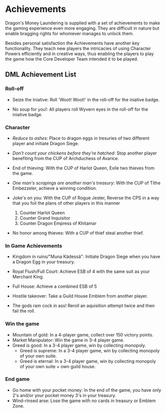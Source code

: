 # Achievements

Dragon's Money Laundering is supplied with a set of achievements to make the gaming experience even more engaging. They are difficult in nature but enable bragging rights for whomever manages to unlock them.

Besides personal satisfaction the Achievements have another key functionality. They teach new players the intricacies of using Character Powers efficiently and in creative ways, thus enabling the players to play the game how the Core Developer Team intended it to be played.

## DML Achievement List

### Roll-off

* Seize the Iniative: Roll 'Woot! Woot!' in the roll-off for the iniative badge.

* No soup for you!: All players roll Wyvern eyes in the roll-off for the iniative badge.

### Character

* *Reduce to ashes*: Place to dragon eggs in tresuries of two different player and initiate Dragon Siege.

* *Don't count your chickens before they're hatched*: Stop another player benefiting from the CUP of Archduchess of Avarice.

* End of thieving: With the CUP of Harlot Queen, Exile two thieves from the game.

* *One man's scrapings are another man's treasury*: With the CUP of Tithe Embezzeler, achieve a winning condition.

* Joke's on you: With the CUP of Rogue Jester, Reverse the CPS in a way that you foil the plans of other players in this manner
  1. Counter Harlot Queen
  2. Counter Grand Inquisitor
  3. Counter Dragon Empress of Khitamar

* No honor among thieves: With a CUP of thief steal another thief.

### In Game Achievements

* Kingdom in ruins/"Muna Kädessä": Initiate Dragon Siege when you have a Dragon Egg in your treasury.

* Royal Flush/Full Court: Achieve ESB of 4 with the same suit as your Merchant King.
* Full House: Achieve a combined ESB of 5
* Hostile takeover: Take a Guild House Emblem from another player.
* The gods ram cock in ass! Reroll an aquisition attempt twice and then fail the roll.

### Win the game

* Mountain of gold: In a 4-player game, collect over 150 victory points.
* Market Manipulator: Win the game in 3-4 player game.
* Greed is good: In a 3-4 player game, win by collecting monopoly.
    * Greed is supreme: In a 3-4 player game, win by collecting monopoly of your own suite.
    * Greed is eternal: In a 3-4 player game, win by collecting monopoly of your own suite + own guild house.

### End game

* Go home with your pocket money: In the end of the game, you have only 2's and/or your pocket money 3's in your treasury.
* Wind-rinsed arse: Lose the game with no cards in treasury or Emblem Zone.
